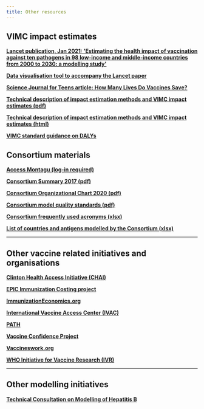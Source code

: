 ```yaml
---   
title: Other resources   
---   
```

## VIMC impact estimates


**[Lancet publication, Jan 2021: 'Estimating the health impact of vaccination against ten pathogens in 98 low-income and middle-income countries from 2000 to 2030: a modelling study'](https://doi.org/10.1016/S0140-6736(20)32657-X)**

**[Data visualisation tool to accompany the Lancet paper](https://montagu.vaccineimpact.org/2020/visualisation/)**

**[Science Journal for Teens article: How Many Lives Do Vaccines Save?](https://sciencejournalforkids.org/articles/how-many-lives-do-vaccines-save/)**


**[Technical description of impact estimation methods and VIMC impact estimates (pdf)](/resources/VIMC_impact_estimates-03Sep19.pdf)**

**[Technical description of impact estimation methods and VIMC impact estimates (html)](/resources/VIMC_impact_estimates-03Sep19.html)**

**[VIMC standard guidance on DALYs](/resources/VIMC-model-run-DALYs-guidance_20190917-121647-d5d6ef09_report.pdf)**

## Consortium materials

**[Access Montagu (log-in required)](https://montagu.vaccineimpact.org/)**   

**[Consortium Summary 2017 (pdf)](/resources/VIMC_consortium_summary_2017.pdf)**

**[Consortium Organizational Chart 2020 (pdf)](/resources/VIMC_organogram_2020.pdf)**    

**[Consortium model quality standards (pdf)](/resources/3_VIMC_model_standards_2020.pdf)**

**[Consortium frequently used acronyms (xlsx)](/resources/VIMC_acronyms_July_2017.xlsx)**    

**[List of countries and antigens modelled by the Consortium (xlsx)](/resources/VIMC-country-antigen-list-240221.xlsx)**

---        

## Other vaccine related initiatives and organisations

**[Clinton Health Access Initiative (CHAI)](http://www.clintonhealthaccess.org/program/vaccines/)**      

**[EPIC Immunization Costing project](https://www.hsph.harvard.edu/epic/)**    

**[ImmunizationEconomics.org](http://immunizationeconomics.org/)**   

**[International Vaccine Access Center (IVAC)](http://www.jhsph.edu/research/centers-and-institutes/ivac/)**  

**[PATH](http://www.path.org/)**      

**[Vaccine Confidence Project](http://www.vaccineconfidence.org/)**      

**[Vaccineswork.org](http://www.vaccineswork.org/)**       

**[WHO Initiative for Vaccine Research (IVR)](http://www.who.int/immunization/en/)**      

---

## Other modelling initiatives

**[Technical Consultation on Modelling of Hepatitis B](/resources/VIMC_HBV_Meeting_Report_July18.pdf)** 





